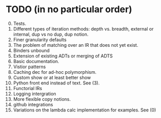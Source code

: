 # TODO (in no particular order)

0. Tests.
1. Different types of iteration methods: depth vs. breadth, external or internal, dup vs no dup, dup notion.
2. Finer granularity defaults
3. The problem of matching over an IR that does not yet exist.
4. Binders unbound
5. Extension of existing ADTs or merging of ADTS
6. Basic documentation.
7. Vistior patterns
8. Caching dec for ad-hoc polymorphism.
9. Custom show or at least better show
10. Python front end instead of text. See (3).
11. Functorial IRs
12. Logging intergration
14. More flexible copy notions.
15. github integrations
16.  Variations on the lambda calc implementation for examples. See (0)

